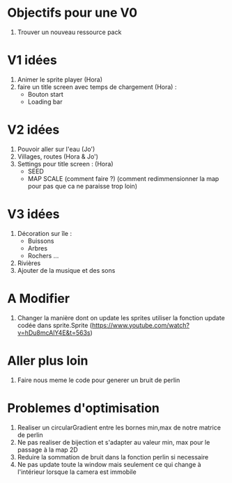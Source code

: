 Objectifs pour une V0
======================
1. Trouver un nouveau ressource pack

V1 idées
=========
1. Animer le sprite player (Hora)
2. faire un title screen avec temps de chargement (Hora) : 
    - Bouton start
    - Loading bar




V2 idées
========
1. Pouvoir aller sur l'eau (Jo')
2. Villages, routes (Hora & Jo')
3. Settings pour title screen : (Hora)
    - SEED
    - MAP SCALE (comment faire ?) (comment redimmensionner la map pour pas que ca ne paraisse trop loin)

V3 idées
==========
1. Décoration sur île  : 
    - Buissons
    - Arbres
    - Rochers ...
2. Rivières
3. Ajouter de la musique et des sons


A Modifier
===========
1. Changer la manière dont on update les sprites utiliser la fonction update codée dans sprite.Sprite (https://www.youtube.com/watch?v=hDu8mcAlY4E&t=563s)

Aller plus loin
===============
1. Faire nous meme le code pour generer un bruit de perlin

Problemes d'optimisation
========================

1. Realiser un circularGradient entre les bornes min,max de notre matrice de perlin
2. Ne pas realiser de bijection et s'adapter au valeur min, max pour le passage à la map 2D
3. Reduire la sommation de bruit dans la fonction perlin si necessaire
4. Ne pas update toute la window mais seulement ce qui change à l'intérieur lorsque la camera est immobile
